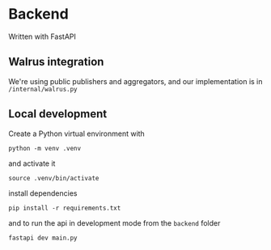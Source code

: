 # Backend
Written with FastAPI

## Walrus integration
We're using public publishers and aggregators, and our implementation is in `/internal/walrus.py`

## Local development
Create a Python virtual environment with

`python -m venv .venv`

and activate it

`source .venv/bin/activate`

install dependencies

`pip install -r requirements.txt`

and to run the api in development mode from the `backend` folder

`fastapi dev main.py`


